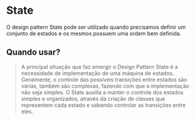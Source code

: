 
# State

O design pattern State pode ser utilizado quando precisamos definir um conjunto de estados e os mesmos possuem uma ordem bem definida.

## Quando usar?

> A principal situação que faz emergir o Design Pattern State é a necessidade de implementação de uma máquina de estados. Geralmente, o controle das possíveis transições entre estados são várias, também são complexas, fazendo com que a implementação não seja simples. O State auxilia a manter o controle dos estados simples e organizados, através da criação de classes que representem cada estado e sabendo controlar as transições entre eles.